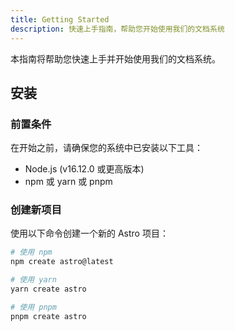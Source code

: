 ```yaml
---
title: Getting Started
description: 快速上手指南，帮助您开始使用我们的文档系统
---
```


本指南将帮助您快速上手并开始使用我们的文档系统。

## 安装

### 前置条件

在开始之前，请确保您的系统中已安装以下工具：

- Node.js (v16.12.0 或更高版本)
- npm 或 yarn 或 pnpm

### 创建新项目

使用以下命令创建一个新的 Astro 项目：

```bash
# 使用 npm
npm create astro@latest

# 使用 yarn
yarn create astro

# 使用 pnpm
pnpm create astro
```

